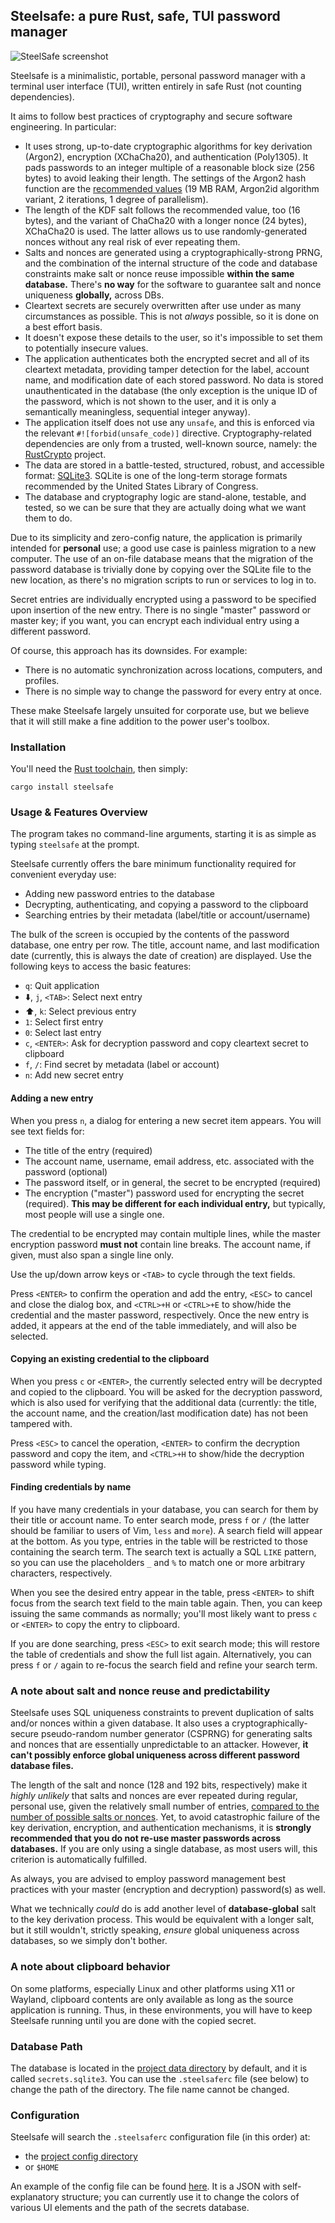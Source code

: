 ## Steelsafe: a pure Rust, safe, TUI password manager

![SteelSafe screenshot](https://h2co3.github.io/steelsafe/new_item.png)

Steelsafe is a minimalistic, portable, personal password manager with a terminal
user interface (TUI), written entirely in safe Rust (not counting dependencies).

It aims to follow best practices of cryptography and secure software engineering.
In particular:

* It uses strong, up-to-date cryptographic algorithms for key derivation (Argon2),
  encryption (XChaCha20), and authentication (Poly1305). It pads passwords to an
  integer multiple of a reasonable block size (256 bytes) to avoid leaking their
  length. The settings of the Argon2 hash function are the [recommended values][1]
  (19 MB RAM, Argon2id algorithm variant, 2 iterations, 1 degree of parallelism).
* The length of the KDF salt follows the recommended value, too (16 bytes), and
  the variant of ChaCha20 with a longer nonce (24 bytes), XChaCha20 is used. The
  latter allows us to use randomly-generated nonces without any real risk of ever
  repeating them.
* Salts and nonces are generated using a cryptographically-strong PRNG, and the
  combination of the internal structure of the code and database constraints make
  salt or nonce reuse impossible **within the same database.** There's **no way**
  for the software to guarantee salt and nonce uniqueness **globally,** across DBs.
* Cleartext secrets are securely overwritten after use under as many circumstances
  as possible. This is not _always_ possible, so it is done on a best effort basis.
* It doesn't expose these details to the user, so it's impossible to set them to
  potentially insecure values.
* The application authenticates both the encrypted secret and all of its cleartext
  metadata, providing tamper detection for the label, account name, and modification
  date of each stored password. No data is stored unauthenticated in the database
  (the only exception is the unique ID of the password, which is not shown to the
  user, and it is only a semantically meaningless, sequential integer anyway).
* The application itself does not use any `unsafe`, and this is enforced via the
  relevant `#![forbid(unsafe_code)]` directive. Cryptography-related dependencies
  are only from a trusted, well-known source, namely: the [RustCrypto][2] project.
* The data are stored in a battle-tested, structured, robust, and accessible format:
  [SQLite3][3]. SQLite is one of the long-term storage formats recommended by the
  United States Library of Congress.
* The database and cryptography logic are stand-alone, testable, and tested, so we
  can be sure that they are actually doing what we want them to do.

Due to its simplicity and zero-config nature, the application is primarily intended
for **personal** use; a good use case is painless migration to a new computer.
The use of an on-file database means that the migration of the password database is
trivially done by copying over the SQLite file to the new location, as there's no
migration scripts to run or services to log in to.

Secret entries are individually encrypted using a password to be specified upon
insertion of the new entry. There is no single "master" password or master key;
if you want, you can encrypt each individual entry using a different password.

Of course, this approach has its downsides. For example:

* There is no automatic synchronization across locations, computers, and profiles.
* There is no simple way to change the password for every entry at once.

These make Steelsafe largely unsuited for corporate use, but we believe that it will
still make a fine addition to the power user's toolbox.

### Installation

You'll need the [Rust toolchain][4], then simply:

```shell
cargo install steelsafe
```

### Usage & Features Overview

The program takes no command-line arguments, starting it is as simple as typing
`steelsafe` at the prompt.

Steelsafe currently offers the bare minimum functionality required for convenient
everyday use:

* Adding new password entries to the database
* Decrypting, authenticating, and copying a password to the clipboard
* Searching entries by their metadata (label/title or account/username)

The bulk of the screen is occupied by the contents of the password database, one
entry per row. The title, account name, and last modification date (currently, this
is always the date of creation) are displayed. Use the following keys to access the
basic features:

* `q`: Quit application
* ⬇️, `j`, `<TAB>`: Select next entry
* ⬆️, `k`: Select previous entry
* `1`: Select first entry
* `0`: Select last entry
* `c`, `<ENTER>`: Ask for decryption password and copy cleartext secret to clipboard
* `f`, `/`: Find secret by metadata (label or account)
* `n`: Add new secret entry

#### Adding a new entry

When you press `n`, a dialog for entering a new secret item appears. You will see text
fields for:

* The title of the entry (required)
* The account name, username, email address, etc. associated with the password (optional)
* The password itself, or in general, the secret to be encrypted (required)
* The encryption ("master") password used for encrypting the secret (required). **This may be
  different for each individual entry,** but typically, most people will use a single one.

The credential to be encrypted may contain multiple lines, while the master encryption password
**must not** contain line breaks. The account name, if given, must also span a single line only.

Use the up/down arrow keys or `<TAB>` to cycle through the text fields.

Press `<ENTER>` to confirm the operation and add the entry, `<ESC>` to cancel and close the
dialog box, and `<CTRL>+H` or `<CTRL>+E` to show/hide the credential and the master password,
respectively. Once the new entry is added, it appears at the end of the table immediately, and
will also be selected.

#### Copying an existing credential to the clipboard

When you press `c` or `<ENTER>`, the currently selected entry will be decrypted and
copied to the clipboard. You will be asked for the decryption password, which is also
used for verifying that the additional data (currently: the title, the account name,
and the creation/last modification date) has not been tampered with.

Press `<ESC>` to cancel the operation, `<ENTER>` to confirm the decryption password 
and copy the item, and `<CTRL>+H` to show/hide the decryption password while typing.

#### Finding credentials by name

If you have many credentials in your database, you can search for them by their title or
account name. To enter search mode, press `f` or `/` (the latter should be familiar to users
of Vim, `less` and `more`). A search field will appear at the bottom. As you type, entries
in the table will be restricted to those containing the search term. The search text is
actually a SQL `LIKE` pattern, so you can use the placeholders `_` and `%` to match one or
more arbitrary characters, respectively.

When you see the desired entry appear in the table, press `<ENTER>` to shift focus from the
search text field to the main table again. Then, you can keep issuing the same commands as
normally; you'll most likely want to press `c` or `<ENTER>` to copy the entry to clipboard.

If you are done searching, press `<ESC>` to exit search mode; this will restore the table of
credentials and show the full list again. Alternatively, you can press `f` or `/` again to
re-focus the search field and refine your search term.

### A note about salt and nonce reuse and predictability

Steelsafe uses SQL uniqueness constraints to prevent duplication of salts and/or nonces
within a given database. It also uses a cryptographically-secure pseudo-random number
generator (CSPRNG) for generating salts and nonces that are essentially unpredictable to
an attacker. However, **it can't possibly enforce global uniqueness across different password
database files.**

The length of the salt and nonce (128 and 192 bits, respectively) make it _highly unlikely_
that salts and nonces are ever repeated during regular, personal use, given the relatively
small number of entries, [compared to the number of possible salts or nonces][5]. Yet, to
avoid catastrophic failure of the key derivation, encryption, and authentication mechanisms,
it is **strongly recommended that you do not re-use master passwords across databases.** If
you are only using a single database, as most users will, this criterion is automatically
fulfilled.

As always, you are advised to employ password management best practices with your master
(encryption and decryption) password(s) as well.

What we technically _could_ do is add another level of **database-global** salt to the key
derivation process. This would be equivalent with a longer salt, but it still wouldn't,
strictly speaking, _ensure_ global uniqueness across databases, so we simply don't bother.

### A note about clipboard behavior

On some platforms, especially Linux and other platforms using X11 or Wayland, clipboard
contents are only available as long as the source application is running. Thus, in these
environments, you will have to keep Steelsafe running until you are done with the copied
secret.

### Database Path

The database is located in the [project data directory][6] by default, and it is called
`secrets.sqlite3`. You can use the `.steelsaferc` file (see below) to change the path
of the directory. The file name cannot be changed.

### Configuration

Steelsafe will search the `.steelsaferc` configuration file (in this order) at:

* the [project config directory][7]
* or `$HOME`

An example of the config file can be found [here][8]. It is a JSON with self-explanatory
structure; you can currently use it to change the colors of various UI elements and the
path of the secrets database.

[1]: https://cheatsheetseries.owasp.org/cheatsheets/Password_Storage_Cheat_Sheet.html
[2]: https://github.com/RustCrypto
[3]: https://sqlite.org
[4]: https://www.rust-lang.org/tools/install
[5]: https://en.wikipedia.org/wiki/Birthday_attack
[6]: https://docs.rs/directories/latest/directories/struct.ProjectDirs.html#method.data_dir
[7]: https://docs.rs/directories/latest/directories/struct.ProjectDirs.html#method.config_dir
[8]: https://github.com/H2CO3/steelsafe/blob/master/.steelsaferc
